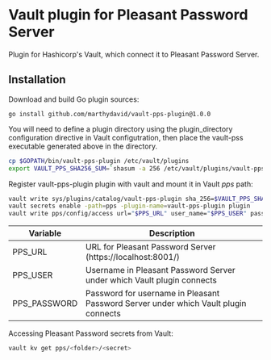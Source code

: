 # Vault plugin for Pleasant Password Server

Plugin for Hashicorp's Vault, which connect it to Pleasant Password Server.

## Installation

Download and build Go plugin sources:

```
go install github.com/marthydavid/vault-pps-plugin@1.0.0
```
You will need to define a plugin directory using the plugin_directory configuration directive in Vault configutration,
then place the vault-pss executable generated above in the directory.

```bash
cp $GOPATH/bin/vault-pps-plugin /etc/vault/plugins
export VAULT_PPS_SHA256_SUM=`shasum -a 256 /etc/vault/plugins/vault-pps-plugin | awk '{ print $1; }'`
```

Register vault-pps-plugin plugin with vault and mount it in Vault _pps_ path:

```bash
vault write sys/plugins/catalog/vault-pps-plugin sha_256=$VAULT_PPS_SHA256_SUM command=vault-pps-plugin
vault secrets enable -path=pps -plugin-name=vault-pps-plugin plugin
vault write pps/config/access url="$PPS_URL" user_name="$PPS_USER" password="$PPS_PASSWORD"
```

| Variable             | Description                                                                         |
| ---------------------|-------------------------------------------------------------------------------------|
| PPS_URL              | URL for Pleasant Password Server (https://localhost:8001/)                          |
| PPS_USER             | Username in Pleasant Password Server under which Vault plugin connects              |
| PPS_PASSWORD         | Password for username in Pleasant Password Server under which Vault plugin connects |


Accessing Pleasant Password secrets from Vault:

```bash
vault kv get pps/<folder>/<secret>
```
